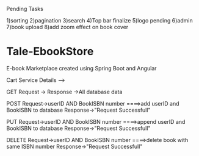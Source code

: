 Pending Tasks

1)sorting
2)pagination
3)search
4)Top bar finalize
5)logo pending
6)admin
7)book upload
8)add zoom effect on book cover




# Tale-EbookStore
E-book Marketplace created using Spring Boot and Angular

Cart Service Details -->

GET
Request ->
Response ->All database data

POST
Request->userID AND BookISBN number
====>add userID and BookISBN to database
Response->"Request Successfull"

PUT
Request->userID AND BookISBN number
====>append userID and BookISBN to database
Response->"Request Successfull"

DELETE
Request->userID AND BookISBN number
====>delete book with same ISBN number
Response->"Request Successfull"

